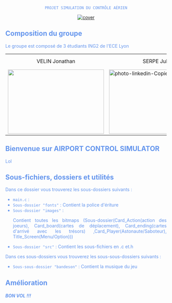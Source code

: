 <font color="#6495ED">
<center>
<code>
PROJET SIMULATION DU CONTRÔLE AÉRIEN
</code>

<a href="https://ibb.co/0F991vY"><img src="https://i.ibb.co/qWgghVm/cover.png" alt="cover" border="0"></a>
</center>

## Composition du groupe

Le groupe est composé de 3 étudiants ING2 de l'ECE Lyon <br />
<center><table>
  <tr>
    <td style="text-align: center;">VELIN Jonathan</td>
    <td style="text-align: center;">SERPE Julia</td>
    <td style="text-align: center;">NERIS Mathias</td>
  </tr>
  <tr>
    <td><img src="https://i.ibb.co/FsHVnN5/P1022370-2.jpg" width="300" height="200" /></td>
    <td><a href="https://ibb.co/kMybvNm"><img src="https://i.ibb.co/1bnyjFz/photo-linkedin-Copie.jpg" alt="photo-linkedin-Copie" border="0" width="300" height="200"></a></td>
  </tr>
</table></center>

## Bienvenue sur AIRPORT CONTROL SIMULATOR
<p align="justify">Lol</p>

## Sous-fichiers, dossiers et utilités
Dans ce dossier vous trouverez les sous-dossiers suivants :
* `main.c` :  <br />
* `Sous-dossier "fonts"` : Contient la police d'ériture    <br />
* `Sous-dossier "images"` : <p align="justify"> Contient toutes les bitmaps (Sous-dossier(Card_Action(action des joeurs), Card_board(cartes de déplacement), Card_ending(cartes d'arrivé avec les trésors) ,Card_Player(Astonaute/Saboteur), Title_Screen(Menu/Option))) <br />
* `Sous-dossier "src"` : Contient les sous-fichiers en .c et.h    <br />

Dans ces sous-dossiers vous trouverez les sous-sous-dossiers suivants :
* `Sous-sous-dossier "bandeson"` : Contient la musique du jeu  <br />

## Amélioration

##### BON VOL !!!

